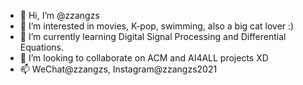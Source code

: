 - 👋 Hi, I’m @zzangzs
- 👀 I’m interested in movies, K-pop, swimming, also a big cat lover :)
- 🌱 I’m currently learning Digital Signal Processing and Differential Equations.
- 💞️ I’m looking to collaborate on ACM and AI4ALL projects XD
- 📫 WeChat@zzangzs, Instagram@zzangzs2021

<!---
zzangzs/zzangzs is a ✨ special ✨ repository because its `README.md` (this file) appears on your GitHub profile.
You can click the Preview link to take a look at your changes.
--->
